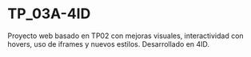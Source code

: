 # TP_03A-4ID
Proyecto web basado en TP02 con mejoras visuales, interactividad con hovers, uso de iframes y nuevos estilos. Desarrollado en 4ID.
